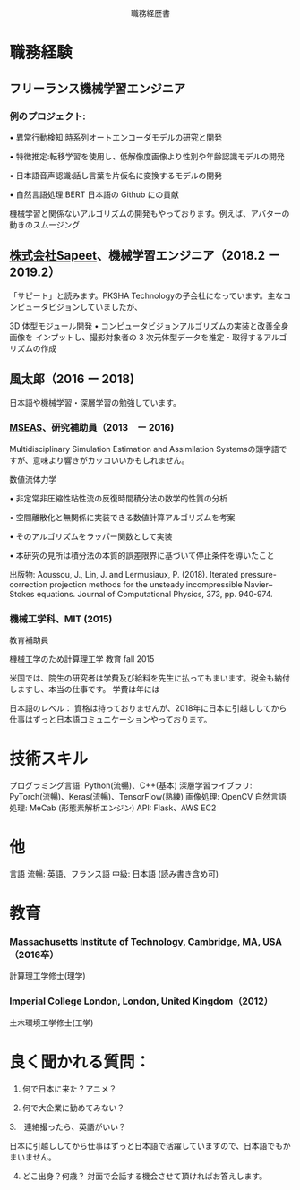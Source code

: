 <p align="center"> 職務経歴書 </p>

# 職務経験

## フリーランス機械学習エンジニア

### 例のプロジェクト:

• 異常行動検知:時系列オートエンコーダモデルの研究と開発

• 特徴推定:転移学習を使用し、低解像度画像より性別や年齢認識モデルの開発

• 日本語音声認識:話し言葉を片仮名に変換するモデルの開発

• 自然言語処理:BERT 日本語の Github にの貢献

機械学習と関係ないアルゴリズムの開発もやっております。例えば、アバターの動きのスムージング



## [株式会社Sapeet](https://about.sapeet.com/)、機械学習エンジニア（2018.2 ー 2019.2）

「サピート」と読みます。PKSHA Technologyの子会社になっています。主なコンピュータビジョンしていましたが、

3D 体型モジュール開発 • コンピュータビジョンアルゴリズムの実装と改善全身画像を
インプットし、撮影対象者の 3 次元体型データを推定・取得するアルゴリズムの作成

## 風太郎（2016 ー 2018)

日本語や機械学習・深層学習の勉強しています。

### [MSEAS](http://mseas.mit.edu/)、研究補助員（2013　ー 2016)
Multidisciplinary Simulation Estimation and Assimilation Systemsの頭字語ですが、意味より響きがカッコいいかもしれません。

数値流体力学

• 非定常非圧縮性粘性流の反復時間積分法の数学的性質の分析

• 空間離散化と無関係に実装できる数値計算アルゴリズムを考案

• そのアルゴリズムをラッパー関数として実装

• 本研究の見所は積分法の本質的誤差限界に基づいて停止条件を導いたこと

出版物: Aoussou, J., Lin, J. and Lermusiaux, P. (2018). Iterated pressure-correction projection
methods for the unsteady incompressible Navier–Stokes equations. Journal of Computational
Physics, 373, pp. 940-974.


### 機械工学科、MIT (2015)
教育補助員

機械工学のため計算理工学
教育
fall 2015


米国では、院生の研究者は学費及び給料を先生に払ってもまいます。税金も納付しますし、本当の仕事です。
学費は年には

日本語のレベル：
資格は持っておりませんが、2018年に日本に引越ししてから仕事はずっと日本語コミュニケーションやっております。



# 技術スキル
プログラミング言語: Python(流暢)、C++(基本)
深層学習ライブラリ: PyTorch(流暢)、Keras(流暢)、TensorFlow(熟練)
画像処理: OpenCV
自然言語処理: MeCab (形態素解析エンジン)
API: Flask、AWS EC2

# 他
言語
流暢: 英語、フランス語
中級: 日本語 (読み書き含め可)

# 教育
### Massachusetts Institute of Technology, Cambridge, MA, USA（2016卒）
計算理工学修士(理学)

### Imperial College London, London, United Kingdom（2012）
土木環境工学修士(工学)


# 良く聞かれる質問：

1. 何で日本に来た？アニメ？

2. 何で大企業に勤めてみない？



3.　連絡撮ったら、英語がいい？

日本に引越ししてから仕事はずっと日本語で活躍していますので、日本語でもかまいません。

4. どこ出身？何歳？
対面で会話する機会させて頂ければお答えします。




